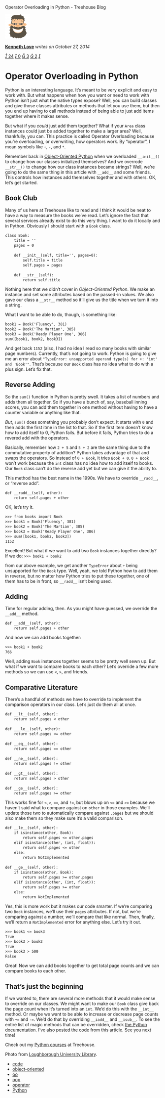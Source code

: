 Operator Overloading in Python - Treehouse Blog

 [![b3b9fcad32bafc732c3ae94cbc5a6274.png](../_resources/5eef30d4632137f2a83d42e8ef3aa7c6.png)](http://blog.teamtreehouse.com/author/kennethlove)

**[Kenneth Love](http://blog.teamtreehouse.com/author/kennethlove)**
*writes on October 27, 2014*

[**  24](http://blog.teamtreehouse.com/operator-overloading-python#)
[**  0](http://blog.teamtreehouse.com/operator-overloading-python#)
[**  3](http://blog.teamtreehouse.com/operator-overloading-python#)
[**  2](http://blog.teamtreehouse.com/operator-overloading-python#)
[**](http://blog.teamtreehouse.com/operator-overloading-python#us-modal-Qu0nw)

# Operator Overloading in Python

Python is an interesting language. It’s meant to be very explicit and easy to work with. But what happens when how you want or need to work with Python isn’t just what the native types expose? Well, you can build classes and give those classes attributes or methods that let you use them, but then you end up having to call methods instead of being able to just add items together where it makes sense.

But what if you *could* just add them together? What if your `Area` class instances could just be added together to make a larger area? Well, thankfully, you can. This practice is called Operator Overloading because you’re overloading, or overwriting, how operators work. By “operator”, I mean symbols like `+`, `-`, and `*`.

Remember back in [Object-Oriented Python](http://teamtreehouse.com/library/objectoriented-python) when we overloaded `__init__()` to change how our classes initialized themselves? And we overrode `__str__()` to change how our class instances became strings? Well, we’re going to do the same thing in this article with `__add__` and some friends. This controls how instances add themselves together and with others. OK, let’s get started.

## Book Club

Many of us here at Treehouse like to read and I think it would be neat to have a way to measure the books we’ve read. Let’s ignore the fact that several services already exist to do this very thing. I want to do it locally and in Python. Obviously I should start with a `Book` class.

	class Book:
	    title = ''
	    pages = 0

	    def __init__(self, title='', pages=0):
	        self.title = title
	        self.pages = pages

	    def __str__(self):
	        return self.title

Nothing here that we didn’t cover in *Object-Oriented Python*. We make an instance and set some attributes based on the passed-in values. We also gave our class a `__str__` method so it’ll give us the title when we turn it into a string.

What I want to be able to do, though, is something like:

	book1 = Book('Fluency', 381)
	book2 = Book('The Martian', 385)
	book3 = Book('Ready Player One', 386)
	sum([book1, book2, book3])

And get back `1152` (also, I had no idea I read so many books with similar page numbers). Currently, that’s not going to work. Python is going to give me an error about `"TypeError: unsupported operand type(s) for +: 'int' and 'Book'"`. That’s because our `Book` class has no idea what to do with a plus sign. Let’s fix that.

## Reverse Adding

So the `sum()` function in Python is pretty swell. It takes a list of numbers and adds them all together. So if you have a bunch of, say, baseball inning scores, you can add them together in one method without having to have a counter variable or anything like that.

*But*, `sum()` does something you probably don’t expect. It starts with `0` and then adds the first itme in the list to that. So if the first item doesn’t know how to add itself to 0, Python fails. But before it fails, Python tries to do a revered add with the operators.

Basically, remember how `2 + 5` and `5 + 2` are the same thing due to the commutative property of addition? Python takes advantage of that and swaps the operators. So instead of `0 + Book`, it tries `Book + 0`. `0 + Book` won’t work because the `int` class has no idea how to add itself to books. Our `Book` class can’t do the reverse add yet but we can give it the ability to.

This method has the best name in the 1990s. We have to override `__radd__`, or “reverse add”.

	def __radd__(self, other):
	    return self.pages + other

OK, let’s try it.

	>>> from books import Book
	>>> book1 = Book('Fluency', 381)
	>>> book2 = Book('The Martian', 385)
	>>> book3 = Book('Ready Player One', 386)
	>>> sum([book1, book2, book3])
	1152

Excellent!
But what if we want to add two `Book` instances together directly? If we do:
`>>> book1 + book2`

from our above example, we get another `TypeError` about `+` being unsupported for the `Book` type. Well, yeah, we told Python how to add them in reverse, but no matter how Python tries to put these together, one of them has to be in front, so `__radd__` isn’t being used.

## Adding

Time for regular adding, then. As you might have guessed, we override the `__add__` method.

	def __add__(self, other):
	    return self.pages + other

And now we can add books together:

	>>> book1 + book2
	766

Well, adding `Book` instances together seems to be pretty well sewn up. But what if we want to compare books to each other? Let’s override a few more methods so we can use `<`, `>`, and friends.

## Comparative Literature

There’s a handful of methods we have to override to implement the comparison operators in our class. Let’s just do them all at once.

	def __lt__(self, other):
	    return self.pages < other

	def ___le__(self, other):
	    return self.pages <= other

	def __eq__(self, other):
	    return self.pages == other

	def __ne__(self, other):
	    return self.pages != other

	def __gt__(self, other):
	    return self.pages > other

	def __ge__(self, other):
	    return self.pages >= other

This works fine for `<`, `>`, `==`, and `!=`, but blows up on `<=` and `>=` because we haven’t said what to compare against on `other` in those examples. We’ll update those two to automatically compare against `.pages` but we should also make them so they make sure it’s a valid comparison.

	def __le__(self, other):
	    if isinstance(other, Book):
	        return self.pages <= other.pages
	    elif isinstance(other, (int, float)):
	        return self.pages <= other
	    else:
	        return NotImplemented

	def __ge__(self, other):
	    if isinstance(other, Book):
	        return self.pages >= other.pages
	    elif isinstance(other, (int, float)):
	        return self.pages >= other
	    else:
	        return NotImplemented

Yes, this is more work but it makes our code smarter. If we’re comparing two `Book` instances, we’ll use their `pages` attributes. If not, but we’re comparing against a number, we’ll compare that like normal. Then, finally, we’ll return a `NotImplemented` error for anything else. Let’s try it out.

	>>> book1 <= book3
	True
	>>> book3 > book2
	True
	>>> book3 > 500
	False

Great! Now we can add books together to get total page counts and we can compare books to each other.

## That’s just the beginning

If we wanted to, there are several more methods that it would make sense to override on our classes. We might want to make our `Book` class give back the page count when it’s turned into an `int`. We’d do this with the `__int__` method. Or maybe we want to be able to increase or decrease page counts with `+=` and `-=`. We’d do that by overriding `__iadd__` and `__isub__`. To see the entire list of magic methods that can be overridden, check [the Python documentation](https://docs.python.org/3/reference/datamodel.html#special-method-names). I’ve also [posted the code](https://gist.github.com/kennethlove/56dfeb0d09c52bb4d812) from this article. See you next time!

Check out my [Python courses](http://teamtreehouse.com/kennethlove) at Treehouse.

Photo from [Loughborough University Library](https://www.flickr.com/photos/loughboroughuniversitylibrary/6333984637/in/photolist-aDHjXF-9uPVG8-nRtmXg-efCHiF-dNBELo-3kftSZ-ghnoDc-dPJ9eu-3NuH8Q-gfbHGN-efCGG4-7vWy6u-4FnsKY-8qKovN-byJi75-egsXoe-dvUAuW-9dUby3-L3F6f-gfcwyT-eximp6-bF5wZj-a2gCWj-787Wt9-e4w7BP-d6T7us-m7NPcv-5PSe3G-jSpTB-3GwEF-7RhJ3s-6qoPNi-avnSFR-dvNU6a-6cFVL4-akFR6d-dPbM86-2XUSwK-4D3Toa-5FegB1-oDo2AW-oqWKWd-3PGuv2-7wiQks-72DYa6-7R1u2K-mG4Wdr-3kjXL9-qU7b2-mmgwkx/).

- [code](http://blog.teamtreehouse.com/tag/code)
- [object-oriented](http://blog.teamtreehouse.com/tag/object-oriented)
- [oo](http://blog.teamtreehouse.com/tag/oo)
- [oop](http://blog.teamtreehouse.com/tag/oop)
- [operator](http://blog.teamtreehouse.com/tag/operator)
- [Python](http://blog.teamtreehouse.com/tag/python)